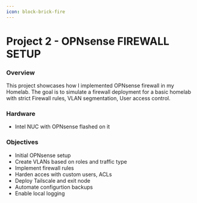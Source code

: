 ```yaml
---
icon: block-brick-fire
---
```


# Project 2 - OPNsense FIREWALL SETUP

### Overview&#x20;

This project showcases how I implemented OPNsense firewall in my Homelab. The goal is to simulate a firewall deployment for a basic homelab with strict Firewall rules, VLAN segmentation, User access control.&#x20;



### Hardware

* Intel NUC with OPNsense flashed on it



### Objectives

* Initial OPNsense setup
* Create VLANs based on roles and traffic type
* Implement firewall rules
* Harden acces with custom users, ACLs
* Deploy Tailscale and exit node
* Automate configurtion backups
* Enable local logging
